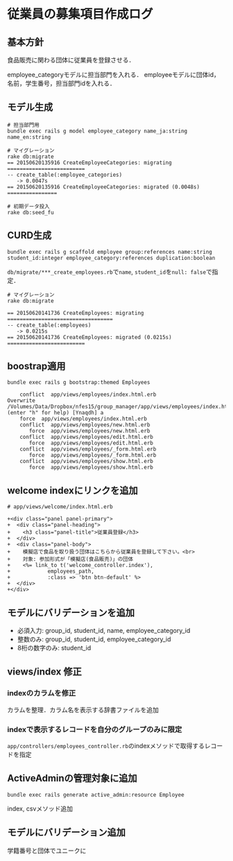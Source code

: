 # 従業員の募集項目作成ログ

## 基本方針

食品販売に関わる団体に従業員を登録させる．

employee_categoryモデルに担当部門を入れる．
employeeモデルに団体id，名前，学生番号，担当部門idを入れる．

## モデル生成

```
# 担当部門用
bundle exec rails g model employee_category name_ja:string name_en:string

# マイグレーション
rake db:migrate
== 20150620135916 CreateEmployeeCategories: migrating =========================
-- create_table(:employee_categories)
   -> 0.0047s
== 20150620135916 CreateEmployeeCategories: migrated (0.0048s) ================

# 初期データ投入
rake db:seed_fu
```

## CURD生成

```
bundle exec rails g scaffold employee group:references name:string student_id:integer employee_category:references duplication:boolean
```

`db/migrate/***_create_employees.rb`で`name`, `student_id`を`null: false`で指定．

```
# マイグレーション
rake db:migrate

== 20150620141736 CreateEmployees: migrating ==================================
-- create_table(:employees)
   -> 0.0215s
== 20150620141736 CreateEmployees: migrated (0.0215s) =========================
```

## boostrap適用

```
bundle exec rails g bootstrap:themed Employees

    conflict  app/views/employees/index.html.erb
Overwrite /Volumes/Data/Dropbox/nfes15/group_manager/app/views/employees/index.html.erb? (enter "h" for help) [Ynaqdh] a       
    force  app/views/employees/index.html.erb
    conflict  app/views/employees/new.html.erb
       force  app/views/employees/new.html.erb
    conflict  app/views/employees/edit.html.erb
       force  app/views/employees/edit.html.erb
    conflict  app/views/employees/_form.html.erb
       force  app/views/employees/_form.html.erb
    conflict  app/views/employees/show.html.erb
       force  app/views/employees/show.html.erb
```

## welcome indexにリンクを追加

```
# app/views/welcome/index.html.erb

+<div class="panel panel-primary">
+  <div class="panel-heading">
+    <h3 class="panel-title">従業員登録</h3>
+  </div>
+  <div class="panel-body">
+    模擬店で食品を取り扱う団体はこちらから従業員を登録して下さい。<br>
+    対象: 参加形式が「模擬店(食品販売)」の団体
+    <%= link_to t('welcome_controller.index'),
+            employees_path,
+            :class => 'btn btn-default' %>
+  </div>
+</div>
```

## モデルにバリデーションを追加

* 必須入力: group_id, student_id, name, employee_category_id
* 整数のみ: group_id, student_id, employee_category_id
* 8桁の数字のみ: student_id

## views/index 修正

### indexのカラムを修正

カラムを整理．カラム名を表示する辞書ファイルを追加

### indexで表示するレコードを自分のグループのみに限定

`app/controllers/employees_controller.rb`のindexメソッドで取得するレコードを指定


## ActiveAdminの管理対象に追加

```
bundle exec rails generate active_admin:resource Employee
```

index, csvメソッド追加

## モデルにバリデーション追加

学籍番号と団体でユニークに
